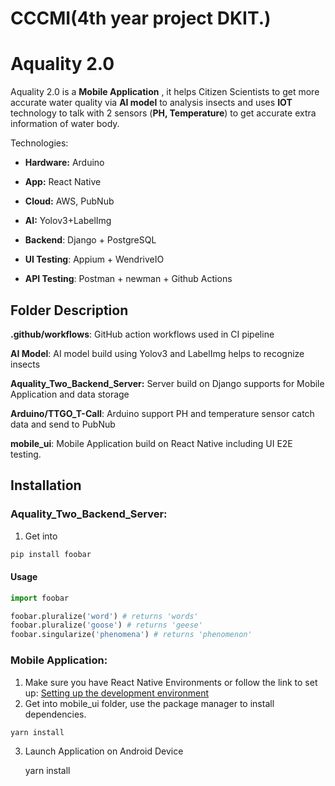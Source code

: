 # CCCMI(4th year project DKIT.)

# Aquality 2.0

Aquality 2.0 is a **Mobile Application** , it helps Citizen Scientists to get more accurate water quality via **AI model** to analysis insects and uses **IOT** technology to talk with 2 sensors (**PH, Temperature**) to get accurate extra information of water body.

Technologies: 

- **Hardware:** Arduino

- **App:** React Native

- **Cloud:** AWS, PubNub 

- **AI:** Yolov3+LabelImg

- **Backend**: Django + PostgreSQL

- **UI Testing**: Appium + WendriveIO

- **API Testing**: Postman + newman + Github Actions

  

## Folder Description

**.github/workflows**: GitHub action workflows used in CI pipeline

**AI Model**: AI model build using Yolov3 and LabelImg helps to recognize insects

**Aquality_Two_Backend_Server:**  Server build on Django supports for Mobile Application and data storage

**Arduino/TTGO_T-Call**: Arduino support PH and temperature sensor catch data and send to PubNub

**mobile_ui**: Mobile Application build on React Native including UI E2E testing.

## Installation

### Aquality_Two_Backend_Server: 

1. Get into 

```bash
pip install foobar
```

#### Usage

```python
import foobar

foobar.pluralize('word') # returns 'words'
foobar.pluralize('goose') # returns 'geese'
foobar.singularize('phenomena') # returns 'phenomenon'
```

### Mobile Application: 

1. Make sure you have React Native Environments or follow the link to set up: [Setting up the development environment](https://reactnative.dev/docs/environment-setup)  
2. Get into mobile_ui folder, use the package manager to install dependencies.

```bash
yarn install
```

3. Launch Application on Android Device

   yarn install

